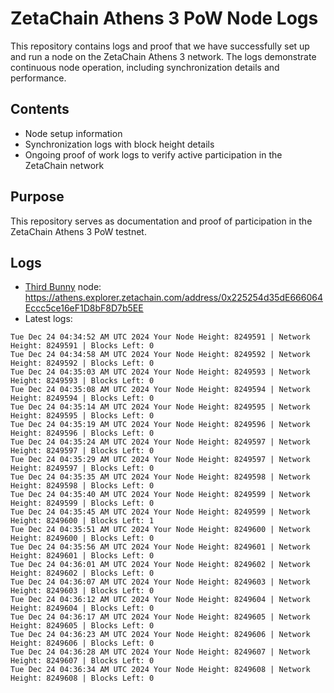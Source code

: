 # ZetaChain Athens 3 PoW Node Logs
This repository contains logs and proof that we have successfully set up and run a node on the ZetaChain Athens 3 network. The logs demonstrate continuous node operation, including synchronization details and performance.

## Contents
- Node setup information
- Synchronization logs with block height details
- Ongoing proof of work logs to verify active participation in the ZetaChain network

## Purpose
This repository serves as documentation and proof of participation in the ZetaChain Athens 3 PoW testnet.

## Logs

- [Third Bunny](https://thirdbunny.xyz/) node: https://athens.explorer.zetachain.com/address/0x225254d35dE666064Eccc5ce16eF1D8bF8D7b5EE
- Latest logs:
```
Tue Dec 24 04:34:52 AM UTC 2024 Your Node Height: 8249591 | Network Height: 8249591 | Blocks Left: 0
Tue Dec 24 04:34:58 AM UTC 2024 Your Node Height: 8249592 | Network Height: 8249592 | Blocks Left: 0
Tue Dec 24 04:35:03 AM UTC 2024 Your Node Height: 8249593 | Network Height: 8249593 | Blocks Left: 0
Tue Dec 24 04:35:08 AM UTC 2024 Your Node Height: 8249594 | Network Height: 8249594 | Blocks Left: 0
Tue Dec 24 04:35:14 AM UTC 2024 Your Node Height: 8249595 | Network Height: 8249595 | Blocks Left: 0
Tue Dec 24 04:35:19 AM UTC 2024 Your Node Height: 8249596 | Network Height: 8249596 | Blocks Left: 0
Tue Dec 24 04:35:24 AM UTC 2024 Your Node Height: 8249597 | Network Height: 8249597 | Blocks Left: 0
Tue Dec 24 04:35:29 AM UTC 2024 Your Node Height: 8249597 | Network Height: 8249597 | Blocks Left: 0
Tue Dec 24 04:35:35 AM UTC 2024 Your Node Height: 8249598 | Network Height: 8249598 | Blocks Left: 0
Tue Dec 24 04:35:40 AM UTC 2024 Your Node Height: 8249599 | Network Height: 8249599 | Blocks Left: 0
Tue Dec 24 04:35:45 AM UTC 2024 Your Node Height: 8249599 | Network Height: 8249600 | Blocks Left: 1
Tue Dec 24 04:35:51 AM UTC 2024 Your Node Height: 8249600 | Network Height: 8249600 | Blocks Left: 0
Tue Dec 24 04:35:56 AM UTC 2024 Your Node Height: 8249601 | Network Height: 8249601 | Blocks Left: 0
Tue Dec 24 04:36:01 AM UTC 2024 Your Node Height: 8249602 | Network Height: 8249602 | Blocks Left: 0
Tue Dec 24 04:36:07 AM UTC 2024 Your Node Height: 8249603 | Network Height: 8249603 | Blocks Left: 0
Tue Dec 24 04:36:12 AM UTC 2024 Your Node Height: 8249604 | Network Height: 8249604 | Blocks Left: 0
Tue Dec 24 04:36:17 AM UTC 2024 Your Node Height: 8249605 | Network Height: 8249605 | Blocks Left: 0
Tue Dec 24 04:36:23 AM UTC 2024 Your Node Height: 8249606 | Network Height: 8249606 | Blocks Left: 0
Tue Dec 24 04:36:28 AM UTC 2024 Your Node Height: 8249607 | Network Height: 8249607 | Blocks Left: 0
Tue Dec 24 04:36:34 AM UTC 2024 Your Node Height: 8249608 | Network Height: 8249608 | Blocks Left: 0
```
